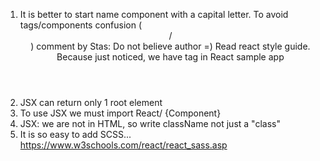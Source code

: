 1) It is better to start name component with a capital letter. To avoid tags/components confusion (<header> / <Header>)
comment by Stas: Do not believe author =) Read react style guide. Because just noticed, we have <logo> tag in React sample app
2) JSX can return only 1 root element 
3) To use JSX we must import React/ {Component}
4) JSX: we are not in HTML, so write className not just a "class"
5) It is so easy to add SCSS... https://www.w3schools.com/react/react_sass.asp